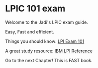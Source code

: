 # LPIC 101 exam

Welcome to the Jadi's LPIC exam guide.

Easy, Fast and efficient.

Things you should know: [LPI Exam 101](https://www.lpi.org/linux-certifications/programs/lpic-1/exam-101)

A great study resource: [IBM LPI Reference](http://www.ibm.com/developerworks/linux/lpi/101.html)

Go to the next Chapter! This is FAST book.